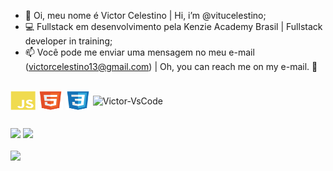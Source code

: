 - 👋 Oi, meu nome é Victor Celestino | Hi, i’m @vitucelestino;
- 💻 Fullstack em desenvolvimento pela Kenzie Academy Brasil | Fullstack developer in training;
- 📫 Você pode me enviar uma mensagem no meu e-mail (victorcelestino13@gmail.com) | Oh, you can reach me on my e-mail. 💌

<div style="display: inline_block"><br>
  <img align="center" alt="Victor-Js" height="30" width="40" src="https://raw.githubusercontent.com/devicons/devicon/master/icons/javascript/javascript-plain.svg">
  <img align="center" alt="Victor-HTML" height="30" width="40" src="https://raw.githubusercontent.com/devicons/devicon/master/icons/html5/html5-original.svg">
  <img align="center" alt="Victor-CSS" height="30" width="40" src="https://raw.githubusercontent.com/devicons/devicon/master/icons/css3/css3-original.svg">
  <img align="center" alt="Victor-VsCode " height="30" width="40"src="https://cdn.jsdelivr.net/gh/devicons/devicon/icons/vscode/vscode-original.svg"/>
</div>
  
  ##
 
<div> 
  <a href = "mailto:victorcelestino13@gmail.com"><img src="https://img.shields.io/badge/-Gmail-%23333?style=for-the-badge&logo=gmail&logoColor=white" target="_blank"></a>
  <a href="https://www.linkedin.com/in/victorcelestino" target="_blank"><img src="https://img.shields.io/badge/-LinkedIn-%230077B5?style=for-the-badge&logo=linkedin&logoColor=white" target="_blank"></a> 
  
</div>

<br>

<div>
  <a href="https://github.com/vitucelestino">
    <img src="https://github-readme-stats.vercel.app/api/top-langs/?username=vitucelestino&layout=compact&langs_count=16&theme=dracula"/>
</div>
